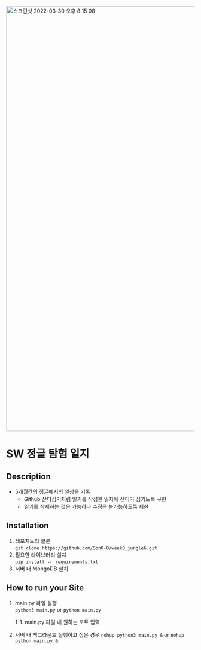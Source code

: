 <img width="1136" alt="스크린샷 2022-03-30 오후 8 15 08" src="https://user-images.githubusercontent.com/81317358/160828734-ce9fa5cf-70dd-4a28-9a03-3b77936872b7.png">

# SW 정글 탐험 일지
## Description
- 5개월간의 정글에서의 일상을 기록
  - Github 잔디심기처럼 일기를 작성한 일자에 잔디가 심기도록 구현
  - 일기를 삭제하는 것은 가능하나 수정은 불가능하도록 제한

## Installation
1. 레포지토리 클론  
```git clone https://github.com/Son0-0/week0_jungle6.git```
2. 필요한 라이브러리 설치  
```pip install -r requirements.txt```
3. 서버 내 MongoDB 설치

## How to run your Site
1. main.py 파일 실행  
```python3 main.py``` or ```python main.py```  

    1-1. main.py 파일 내 원하는 포트 입력  

2. 서버 내 백그라운드 실행하고 싶은 경우
```nohup python3 main.py &``` or ```nohup python main.py &```
